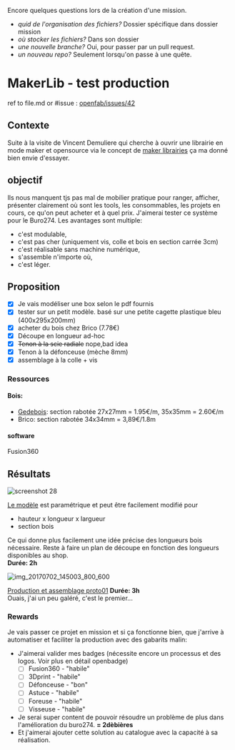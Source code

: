 Encore quelques questions lors de la création d'une mission.

- *quid de l'organisation des fichiers?*
Dossier spécifique dans dossier mission
- *où stocker les fichiers?*
Dans son dossier
- *une nouvelle branche?*
Oui, pour passer par un pull request.
- *un nouveau repo?*
Seulement lorsqu'on passe à une quête.

# MakerLib - test production
ref to file.md or #issue : [openfab/issues/42](https://github.com/openfab-lab/openfab/issues/42)
## Contexte
Suite à la visite de Vincent Demuliere qui cherche à ouvrir une librairie en mode maker et opensource via le concept de [maker librairies](http://design.britishcouncil.org/projects/makerlibraries/)
ça ma donné bien envie d'essayer.
## objectif
Ils nous manquent tjs pas mal de mobilier pratique pour ranger, afficher, présenter clairement où sont les tools, les consommables, les projets en cours, ce qu'on peut acheter et à quel prix.
J'aimerai tester ce système pour le Buro274.
Les avantages sont multiple: 
- c'est modulable, 
- c'est pas cher (uniquement vis, colle et bois en section carrée 3cm)
- c'est réalisable sans machine numérique, 
- s'assemble n'importe où,
- c'est léger.
## Proposition
- [x] Je vais modéliser une box selon le pdf fournis
- [x] tester sur un petit modèle. basé sur une petite cagette plastique bleu (400x295x200mm)
- [x] acheter du bois chez Brico (7.78€)
- [x] Découpe en longueur ad-hoc
- [x] ~~Tenon à la scie radiale~~ nope,bad idea
- [x] Tenon à la défonceuse (mèche 8mm)
- [x] assemblage à la colle + vis 
### Ressources
#### Bois: 
- [Gedebois](http://www.gedebois.be/catalogue-2017/bois/sapin-rabote.html): section rabotée 27x27mm = 1.95€/m, 35x35mm = 2.60€/m
- Brico: section rabotée 34x34mm = 3,89€/1.8m
#### software
Fusion360
## Résultats
![screenshot 28](https://user-images.githubusercontent.com/12049360/27784836-e394a3a6-5fdb-11e7-9873-bc405016bf94.jpg)

[Le modèle](http://a360.co/2sDIXWT) est paramétrique et peut être facilement modifié pour
  - hauteur x longueur x largueur 
  - section bois  

Ce qui donne plus facilement une idée précise des longueurs bois nécessaire. Reste à faire un plan de découpe en fonction des longueurs disponibles au shop.  
**Durée: 2h**

![img_20170702_145003_800_600](https://user-images.githubusercontent.com/12049360/27784782-a7e08668-5fdb-11e7-928a-002a1971500b.jpg)

[Production et assemblage proto01]()
**Durée: 3h**  
Ouais, j'ai un peu galéré, c'est le premier... 
### Rewards
Je vais passer ce projet en mission et si ça fonctionne bien, que j'arrive à automatiser et faciliter la production avec des gabarits malin:
- J'aimerai valider mes badges (nécessite encore un processus et des logos. Voir plus en détail openbadge)
  - [ ] Fusion360 - "habile"
  - [ ] 3Dprint - "habile"
  - [ ] Défonceuse - "bon"
  - [ ] Astuce - "habile"
  - [ ] Foreuse - "habile"
  - [ ] Visseuse - "habile"
- Je serai super content de pouvoir résoudre un problème de plus dans l'amélioration du buro274. **= 2dèbières**
- Et j'aimerai ajouter cette solution au catalogue avec la capacité à sa réalisation.
